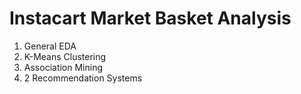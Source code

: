 # Instacart Market Basket Analysis
1. General EDA
2. K-Means Clustering
3. Association Mining
4. 2 Recommendation Systems
